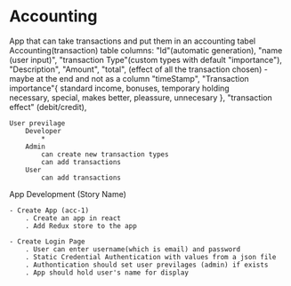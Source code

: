 # Accounting

App that can take transactions and put them in an accounting tabel
    Accounting(transaction) table columns: 
    "Id"(automatic generation),
    "name (user input)", 
    "transaction Type"(custom types with default "importance"), 
    "Description", 
    "Amount", 
    "total", (effect of all the transaction chosen) - maybe at the end and not as a column
    "timeStamp",
    "Transaction importance"{
        standard income, bonuses, temporary holding  
        necessary, special, makes better, pleassure, unnecesary
    },
    "transaction effect" (debit/credit), 

    User previlage
        Developer
            *
        Admin
            can create new transaction types
            can add transactions
        User
            can add transactions 

App Development (Story Name)

    - Create App (acc-1)
        . Create an app in react 
        . Add Redux store to the app

    - Create Login Page
        . User can enter username(which is email) and password
        . Static Credential Authentication with values from a json file
        . Authontication should set user previlages (admin) if exists
        . App should hold user's name for display 